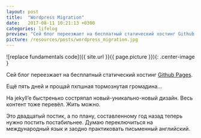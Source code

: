 ```yaml
---
layout: post
title:  "Wordpress Migration"
date:   2017-08-11 10:21:13 +0300
categories: lifelog
preview: "Сей блог переезжает на бесплатный статический хостинг Github Pages"
picture: /resources/posts/wordpress_migration.jpg
---
```


![replace fundamentals code]({{ site.url }}{{ page.picture }}){: .center-image }

Сей блог переезжает на бесплатный статический хостинг [Github Pages][coutvv].

Ещё пять дней и прощай пхпшная тормознутая громадина…


На jekyll’e быстренько состряпал новый-уникально-новый дизайн. Весь контент тоже перевёл. Жить можно.

Это двадцатый постик, а по плану, составленному год назад теперь нужно постить постабильнее. Думаю переключиться на международный язык и заодно практиковать письменный английский.

 

[coutvv]: https://coutvv.github.io